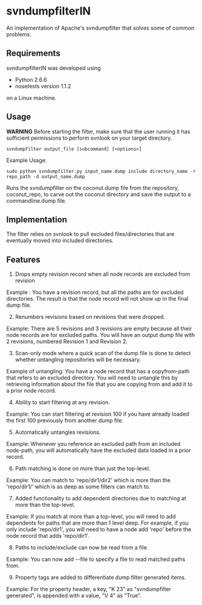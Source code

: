 svndumpfilterIN
===============


An implementation of Apache's svndumpfilter that solves some of common problems.


## Requirements ##


svndumpfilterIN was developed using

  * Python 2.6.6
  * nosetests version 1.1.2

on a Linux machine.


##  Usage  ##


**WARNING** Before starting the filter, make sure that the user running it has sufficient permissions to perform svnlook on your
target directory.


    svndumpfilter output_file [subcommand] [<options>]



Example Usage:

    sudo python svndumpfilter.py input_name.dump include directory_name -r repo_path -d output_name.dump

Runs the svndumpfilter on the coconut.dump file from the repository, coconut_repo, to carve out the coconut directory
and save the output to a commandline.dump file.


## Implementation ##


The filter relies on svnlook to pull excluded files/directories that are eventually moved into included
directories.


## Features ##


1. Drops empty revision record when all node records are excluded from revision

  Example : You have a revision record, but all the paths are for excluded directories.
  The result is that the node record will not show up in the final dump file.

2. Renumbers revisions based on revisions that were dropped.

  Example: There are 5 revisions and 3 revisions are empty because all their node records are for excluded paths.
  You will have an output dump file with 2 revisions, numbered Revision 1 and Revision 2.

3. Scan-only mode where a quick scan of the dump file is done to detect whether untangling repositories will be
necessary.

  Example of untangling: You have a node record that has a copyfrom-path that refers to an excluded directory.
  You will need to untangle this by retrieving information about the file that you are copying from and add
  it to a prior node record.

4. Ability to start filtering at any revision.

  Example: You can start filtering at revision 100 if you have already loaded the first 100 previously from
  another dump file.

5. Automatically untangles revisions.

  Example: Whenever you reference an excluded path from an included node-path, you will automatically have the
  excluded data loaded in a prior record.

6. Path matching is done on more than just the top-level.
 
  Example: You can match to 'repo/dir1/dir2' which is more than the 'repo/dir1/' which is as deep as some filters
  can match to.

7. Added functionality to add dependent directories due to matching at more than the top-level.

  Example: If you match at more than a top-level, you will need to add dependents for paths that are more than 1
  level deep. For example, if you only include 'repo/dir1', you will need to have a node add 'repo' before the
  node record that adds 'repo/dir1'.

8. Paths to include/exclude can now be read from a file.

  Example: You can now add --file to specify a file to read matched paths from.

9. Property tags are added to differentiate dump filter generated items.

  Example: For the property header, a key, "K 23" as "svndumpfilter generated", is appended with a value, "V 4"
  as "True".




